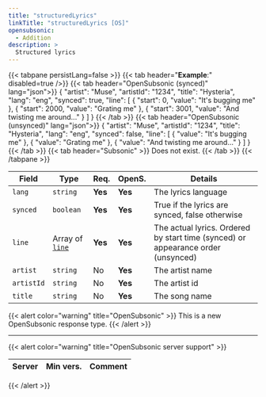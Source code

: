```yaml
---
title: "structuredLyrics"
linkTitle: "structuredLyrics [OS]"
opensubsonic:
  - Addition
description: >
  Structured lyrics
---
```


{{< tabpane persistLang=false >}}
{{< tab header="**Example**:" disabled=true />}}
{{< tab header="OpenSubsonic (synced)" lang="json">}}
{
  "artist": "Muse",
  "artistId": "1234",
  "title": "Hysteria",
  "lang": "eng",
  "synced": true,
  "line": [
    {
      "start": 0,
      "value": "It's bugging me"
    },
    {
      "start": 2000,
      "value": "Grating me"
    },
    {
      "start": 3001,
      "value": "And twisting me around..."
    }
  ]
}
{{< /tab >}}
{{< tab header="OpenSubsonic (unsynced)" lang="json">}}
{
  "artist": "Muse",
  "artistId": "1234",
  "title": "Hysteria",
  "lang": "eng",
  "synced": false,
  "line": [
    {
      "value": "It's bugging me"
    },
    {
      "value": "Grating me"
    },
    {
      "value": "And twisting me around..."
    }
  ]
}
{{< /tab >}}
{{< tab header="Subsonic"  >}}
Does not exist.
{{< /tab >}}
{{< /tabpane >}}

| Field      | Type                       | Req.    | OpenS.  | Details                                                                          |
| ---------- | -------------------------- | ------- | ------- | -------------------------------------------------------------------------------- |
| `lang`     | `string`                   | **Yes** | **Yes** | The lyrics language                                                              |
| `synced`   | `boolean`                  | **Yes** | **Yes** | True if the lyrics are synced, false otherwise                                   |
| `line`     | Array of [`line`](../line) | **Yes** | **Yes** | The actual lyrics. Ordered by start time (synced) or appearance order (unsynced) |
| `artist`   | `string`                   | No      | **Yes** | The artist name                                                                  |
| `artistId` | `string`                   | No      | **Yes** | The artist id                                                                    |
| `title`    | `string`                   | No      | **Yes** | The song name                                                                    |

{{< alert color="warning" title="OpenSubsonic" >}}
This is a new OpenSubsonic response type.
{{< /alert >}}

---

{{< alert color="warning" title="OpenSubsonic server support" >}}

| Server | Min vers. | Comment |
| ------ | --------- | ------- |

{{< /alert >}}
